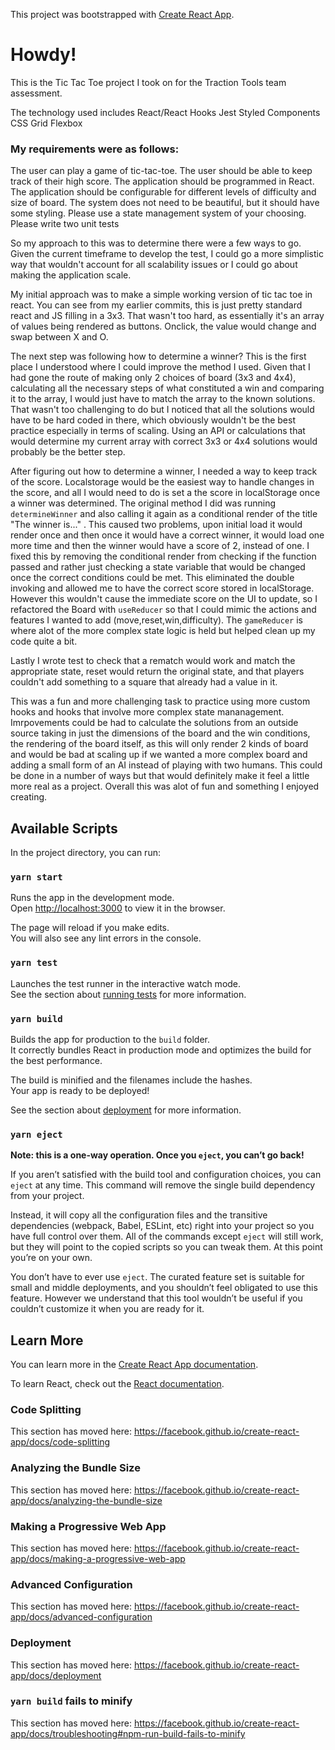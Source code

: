 This project was bootstrapped with [Create React App](https://github.com/facebook/create-react-app).

<h1>Howdy!</h1> 

This is the Tic Tac Toe project I took on for the Traction Tools team assessment.

The technology used includes
React/React Hooks
Jest
Styled Components
CSS Grid
Flexbox

<h3>My requirements were as follows:</h3>

The user can play a game of tic-tac-toe.
The user should be able to keep track of their high score.
The application should be programmed in React.
The application should be configurable for different levels of difficulty and size of board.
The system does not need to be beautiful, but it should have some styling.
Please use a state management system of your choosing.
Please write two unit tests


So my approach to this was to determine there were a few ways to go.  Given the current timeframe to develop the test, I could go a more simplistic way that wouldn't account for all scalability issues or I could go about making the application scale.

My initial approach was to make a simple working version of tic tac toe in react.  You can see from my earlier commits, this is just pretty standard react and JS filling in a 3x3.  That wasn't too hard, as essentially it's an array of values being rendered as buttons.  Onclick, the value would change and swap between X and O.  

The next step was following how to determine a winner?  This is the first place I understood where I could improve the method I used.  Given that I had gone the route of making only 2 choices of board (3x3 and 4x4), calculating all the necessary steps of what constituted a win and comparing it to the array, I would just have to match the array to the known solutions.  That wasn't too challenging to do but I noticed that all the solutions would have to be hard coded in there, which obviously wouldn't be the best practice especially in terms of scaling.  Using an API or calculations that would determine my current array with correct 3x3 or 4x4 solutions would probably be the better step.

After figuring out how to determine a winner, I needed a way to keep track of the score.  Localstorage would be the easiest way to handle changes in the score, and all I would need to do is set a the score in localStorage once a winner was determined.  The original method I did was running `determineWinner` and also calling it again as a conditional render of the title "The winner is..." .  This caused two problems, upon initial load it would render once and then once it would have a correct winner, it would load one more time and then the winner would have a score of 2, instead of one.  I fixed this by removing the conditional render from checking if the function passed and rather just checking a state variable that would be changed once the correct conditions could be met.  This eliminated the double invoking and allowed me to have the correct score stored in localStorage.  However this wouldn't cause the immediate score on the UI to update, so I refactored the Board with `useReducer` so that I could mimic the actions and features I wanted to add (move,reset,win,difficulty).  The `gameReducer` is where alot of the more complex state logic is held but helped clean up my code quite a bit.

Lastly I wrote test to check that a rematch would work and match the appropriate state, reset would return the original state, and that players couldn't add something to a square that already had a value in it.

This was a fun and more challenging task to practice using more custom hooks and hooks that involve more complex state mananagement.  Imrpovements could be had to calculate the solutions from an outside source taking in just the dimensions of the board and the win conditions, the rendering of the board itself, as this will only render 2 kinds of board and would be bad at scaling up if we wanted a more complex board and adding a small form of an AI instead of playing with two humans.  This could be done in a number of ways but that would definitely make it feel a little more real as a project.  Overall this was alot of fun and something I enjoyed creating. 
## Available Scripts

In the project directory, you can run:

### `yarn start`

Runs the app in the development mode.<br />
Open [http://localhost:3000](http://localhost:3000) to view it in the browser.

The page will reload if you make edits.<br />
You will also see any lint errors in the console.

### `yarn test`

Launches the test runner in the interactive watch mode.<br />
See the section about [running tests](https://facebook.github.io/create-react-app/docs/running-tests) for more information.

### `yarn build`

Builds the app for production to the `build` folder.<br />
It correctly bundles React in production mode and optimizes the build for the best performance.

The build is minified and the filenames include the hashes.<br />
Your app is ready to be deployed!

See the section about [deployment](https://facebook.github.io/create-react-app/docs/deployment) for more information.

### `yarn eject`

**Note: this is a one-way operation. Once you `eject`, you can’t go back!**

If you aren’t satisfied with the build tool and configuration choices, you can `eject` at any time. This command will remove the single build dependency from your project.

Instead, it will copy all the configuration files and the transitive dependencies (webpack, Babel, ESLint, etc) right into your project so you have full control over them. All of the commands except `eject` will still work, but they will point to the copied scripts so you can tweak them. At this point you’re on your own.

You don’t have to ever use `eject`. The curated feature set is suitable for small and middle deployments, and you shouldn’t feel obligated to use this feature. However we understand that this tool wouldn’t be useful if you couldn’t customize it when you are ready for it.

## Learn More

You can learn more in the [Create React App documentation](https://facebook.github.io/create-react-app/docs/getting-started).

To learn React, check out the [React documentation](https://reactjs.org/).

### Code Splitting

This section has moved here: https://facebook.github.io/create-react-app/docs/code-splitting

### Analyzing the Bundle Size

This section has moved here: https://facebook.github.io/create-react-app/docs/analyzing-the-bundle-size

### Making a Progressive Web App

This section has moved here: https://facebook.github.io/create-react-app/docs/making-a-progressive-web-app

### Advanced Configuration

This section has moved here: https://facebook.github.io/create-react-app/docs/advanced-configuration

### Deployment

This section has moved here: https://facebook.github.io/create-react-app/docs/deployment

### `yarn build` fails to minify

This section has moved here: https://facebook.github.io/create-react-app/docs/troubleshooting#npm-run-build-fails-to-minify
